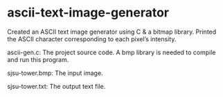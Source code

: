 # ascii-text-image-generator
Created an ASCII text image generator using C &amp; a bitmap library. Printed the ASCII character corresponding to each pixel’s intensity.

ascii-gen.c:    The project source code. 
                A bmp library is needed to compile and run this program.

sjsu-tower.bmp: The input image.

sjsu-tower.txt: The output text file.
